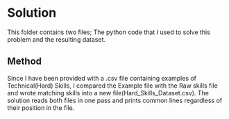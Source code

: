 # Solution

This folder contains two files; The python code that I used to solve this problem and the resulting dataset.

## Method

Since I have been provided with a .csv file containing examples of Technical(Hard) Skills, I compared the Example file with the Raw skills file and wrote matching skills into a new file(Hard_Skills_Dataset.csv). 
The solution reads both files in one pass and prints common lines regardless of their position in the file.
